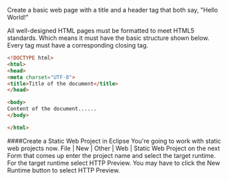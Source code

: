 <!--djw
todo: add steps to create dynamic web application in eclipse and to add, then view a web page 
-->
Create a basic web page with a title and a header tag that both say, "Hello World!"

All well-designed HTML pages must be formatted to meet HTML5 standards. Which means it must have the basic structure shown below. Every tag must have a corresponding closing tag. 

```html
<!DOCTYPE html>
<html>
<head>
<meta charset="UTF-8">
<title>Title of the document</title>
</head>

<body>
Content of the document......
</body>

</html>
```

####Create a Static Web Project in Eclipse
You're going to work with static web projects now.
File | New | Other | Web | Static Web Project
on the next Form that comes up enter the project name and select the target runtime. For the target runtime select HTTP Preview. You may have to click the New Runtime button to select HTTP Preview.

